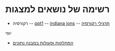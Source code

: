 # רשימה של נושאים למצגות

- רקורסיה
-- [ppt1](recursion1.md)
-- [indiana jons](indianaJons.md)
-- [תרגילי רקורסיה](recursion-exercises.md)

יופי

- [המחלקות ופעולות במבנה נתונים](data-structures-classes.md)
